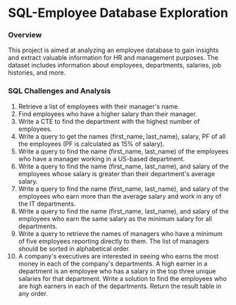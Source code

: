 # SQL-Employee Database Exploration

### Overview
This project is aimed at analyzing an employee database to gain insights and extract valuable information for HR and management purposes. The dataset includes information about employees, departments, salaries, job histories, and more.

### SQL Challenges and Analysis
1. Retrieve a list of employees with their manager's name.
2. Find employees who have a higher salary than their manager.
3. Write a CTE to find the department with the highest number of employees.
4. Write a query to get the names (first_name, last_name), salary, PF of all the employees (PF is calculated as 15% of salary).
5. Write a query to find the name (first_name, last_name) of the employees who have a manager working in a US-based department.
6. Write a query to find the name (first_name, last_name), and salary of the employees whose salary is 
   greater than their department's average salary.
7. Write a query to find the name (first_name, last_name), and salary of the employees who earn more than 
   the average salary and work in any of the IT departments.
8. Write a query to find the name (first_name, last_name), and salary of the employees who earn the same salary as 
   the minimum salary for all departments.
9. Write a query to retrieve the names of managers who have a minimum of five employees reporting directly to them. 
   The list of managers should be sorted in alphabetical order.
10. A company's executives are interested in seeing who earns the most money in each of the company's departments. 
    A high earner in a department is an employee who has a salary in the top three unique salaries for that department.
    Write a solution to find the employees who are high earners in each of the departments. Return the result table in any order.



